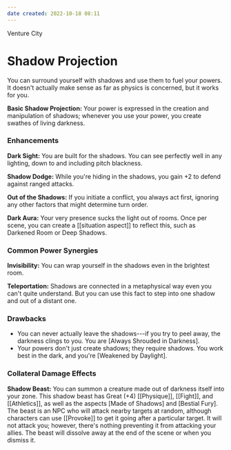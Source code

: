 ```yaml
---
date created: 2022-10-18 08:11
---
```


Venture City

# Shadow Projection

You can surround yourself with shadows and use them to fuel your powers. It doesn't actually make sense as far as physics is concerned, but it works for you.

**Basic Shadow Projection:** Your power is expressed in the creation and manipulation of shadows; whenever you use your power, you create swathes of living darkness.

### Enhancements

**Dark Sight:** You are built for the shadows. You can see perfectly well in any lighting, down to and including pitch blackness.

**Shadow Dodge:** While you're hiding in the shadows, you gain +2 to defend against ranged attacks.

**Out of the Shadows:** If you initiate a conflict, you always act first, ignoring any other factors that might determine turn order.

**Dark Aura:** Your very presence sucks the light out of rooms. Once per scene, you can create a [[situation aspect]] to reflect this, such as Darkened Room or Deep Shadows.

### Common Power Synergies

**Invisibility:** You can wrap yourself in the shadows even in the brightest room.

**Teleportation:** Shadows are connected in a metaphysical way even you can't quite understand. But you can use this fact to step into one shadow and out of a distant one.

### Drawbacks

- You can never actually leave the shadows---if you try to peel away, the darkness clings to you. You are [Always Shrouded in Darkness].
- Your powers don't just create shadows; they require shadows. You work best in the dark, and you're [Weakened by Daylight].

### Collateral Damage Effects

**Shadow Beast:** You can summon a creature made out of darkness itself into your zone. This shadow beast has Great (+4) [[Physique]], [[Fight]], and [[Athletics]], as well as the aspects [Made of Shadows] and [Bestial Fury]. The beast is an NPC who will attack nearby targets at random, although characters can use [[Provoke]] to get it going after a particular target. It will not attack you; however, there's nothing preventing it from attacking your allies. The beast will dissolve away at the end of the scene or when you dismiss it.

